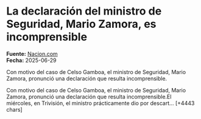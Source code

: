 # La declaración del ministro de Seguridad, Mario Zamora, es incomprensible

**Fuente:** [Nacion.com](https://www.nacion.com/blogs/corrillos-politicos/la-declaracion-del-ministro-de-seguridad-mario/LJYDIFALMVH57KYAOPHB53VVGQ/story/)  
**Fecha:** 2025-06-29

Con motivo del caso de Celso Gamboa, el ministro de Seguridad, Mario Zamora, pronunció una declaración que resulta incomprensible.

Con motivo del caso de Celso Gamboa, el ministro de Seguridad, Mario Zamora, pronunció una declaración que resulta incomprensible.El miércoles, en Trivisión, el ministro prácticamente dio por descart… [+4443 chars]
